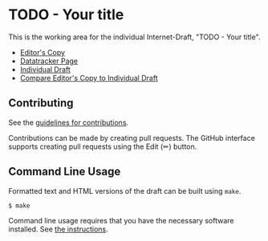 # TODO - Your title

This is the working area for the individual Internet-Draft, "TODO - Your title".

* [Editor's Copy](https://bwesterb.github.io/tls-mldsa/#go.draft-tls-westerbaan-mldsa.html)
* [Datatracker Page](https://datatracker.ietf.org/doc/draft-tls-westerbaan-mldsa)
* [Individual Draft](https://datatracker.ietf.org/doc/html/draft-tls-westerbaan-mldsa)
* [Compare Editor's Copy to Individual Draft](https://bwesterb.github.io/tls-mldsa/#go.draft-tls-westerbaan-mldsa.diff)


## Contributing

See the
[guidelines for contributions](https://github.com/bwesterb/tls-mldsa/blob/main/CONTRIBUTING.md).

Contributions can be made by creating pull requests.
The GitHub interface supports creating pull requests using the Edit (✏) button.


## Command Line Usage

Formatted text and HTML versions of the draft can be built using `make`.

```sh
$ make
```

Command line usage requires that you have the necessary software installed.  See
[the instructions](https://github.com/martinthomson/i-d-template/blob/main/doc/SETUP.md).

